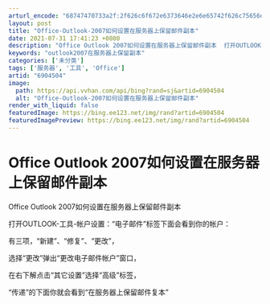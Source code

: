 ```yaml
---
arturl_encode: "68747470733a2f:2f626c6f672e6373646e2e6e65742f626c75656d616e323031:322f61727469636c652f64657461696c732f36393034353034"
layout: post
title: "Office-Outlook-2007如何设置在服务器上保留邮件副本"
date: 2021-07-31 17:41:23 +0800
description: "Office Outlook 2007如何设置在服务器上保留邮件副本  打开OUTLOOK-工具-帐"
keywords: "outlook2007在服务器上保留副本"
categories: ['未分类']
tags: ['服务器', '工具', 'Office']
artid: "6904504"
image:
  path: https://api.vvhan.com/api/bing?rand=sj&artid=6904504
  alt: "Office-Outlook-2007如何设置在服务器上保留邮件副本"
render_with_liquid: false
featuredImage: https://bing.ee123.net/img/rand?artid=6904504
featuredImagePreview: https://bing.ee123.net/img/rand?artid=6904504
---
```


# Office Outlook 2007如何设置在服务器上保留邮件副本

Office Outlook 2007如何设置在服务器上保留邮件副本

打开OUTLOOK-工具-帐户设置：“电子邮件”标签下面会看到你的帐户：

有三项，“新建”、“修复”、“更改”，

选择“更改”弹出“更改电子邮件帐户”窗口，

在右下解点击“其它设置”选择“高级”标签，

“传递”的下面你就会看到“在服务器上保留邮件复本”